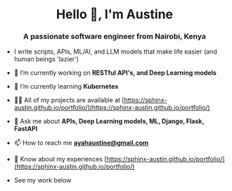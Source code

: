 <h1 align="center">Hello 👋, I'm Austine</h1>
<h3 align="center">A passionate software engineer from Nairobi, Kenya</h3>

- I write scripts, APIs, ML/AI, and LLM models that make life easier (and human beings 'lazier')

- 🔭 I’m currently working on **RESTful API's, and Deep Learning models**

- 🌱 I’m currently learning **Kubernetes**

- 👨‍💻 All of my projects are available at [https://sphinx-austin.github.io/portfolio/](https://sphinx-austin.github.io/portfolio/)

- 💬 Ask me about **APIs, Deep Learning models, ML, Django, Flask, FastAPI**

- 📫 How to reach me **ayahaustine@gmail.com**

- 📄 Know about my experiences [https://sphinx-austin.github.io/portfolio/](https://sphinx-austin.github.io/portfolio/)

- See my work below
